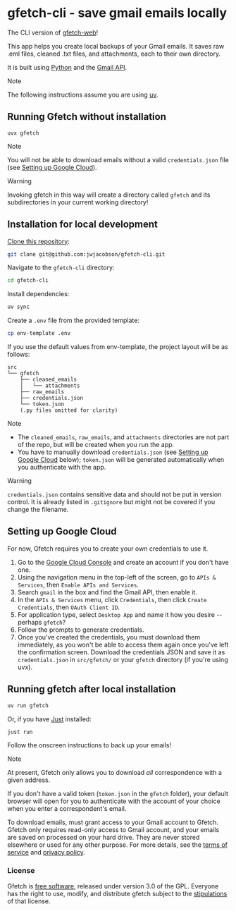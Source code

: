 # gfetch-cli - save gmail emails locally

The CLI version of [gfetch-web](https://github.com/jwjacobson/gfetch-web)!

This app helps you create local backups of your Gmail emails. It saves raw .eml files, cleaned .txt files, and attachments, each to their own directory.

 It is built using [Python](https://www.python.org/) and the [Gmail API](https://developers.google.com/workspace/gmail/api/reference/rest).

> [!NOTE]
> The following instructions assume you are using [uv](https://docs.astral.sh/uv/).

## Running Gfetch without installation 
```
uvx gfetch
```
> [!NOTE]
> You will not be able to download emails without a valid `credentials.json` file (see [Setting up Google Cloud](https://github.com/jwjacobson/gfetch-cli?tab=readme-ov-file#setting-up-google-cloud)).

> [!WARNING]
> Invoking gfetch in this way will create a directory called `gfetch` and its subdirectories in your current working directory!

## Installation for local development
[Clone this repository](https://docs.github.com/en/repositories/creating-and-managing-repositories/cloning-a-repository):
```bash
git clone git@github.com:jwjacobson/gfetch-cli.git
```
Navigate to the `gfetch-cli` directory:
```bash
cd gfetch-cli
```
Install dependencies:
```bash
uv sync
```
Create a `.env` file from the provided template:
```bash
cp env-template .env
```
If you use the default values from env-template, the project layout will be as follows:
```
src
└── gfetch
    ├── cleaned_emails
    │   └── attachments
    ├── raw_emails
    ├── credentials.json
    └── token.json
    (.py files omitted for clarity)
```
> [!NOTE]
> - The `cleaned_emails`, `raw_emails`, and `attachments` directories are not part of the repo, but will be created when you run the app.
> - You have to manually download `credentials.json` (see [Setting up Google Cloud](https://github.com/jwjacobson/gfetch-cli?tab=readme-ov-file#setting-up-google-cloud) below); `token.json` will be generated automatically when you authenticate with the app.

> [!WARNING]
> `credentials.json` contains sensitive data and should not be put in version control. It is already listed in `.gitignore` but might not be covered if you change the filename.

## Setting up Google Cloud
For now, Gfetch requires you to create your own credentials to use it.

1. Go to the [Google Cloud Console](https://console.cloud.google.com/welcome/) and create an account if you don't have one.
2. Using the navigation menu in the top-left of the screen, go to ```APIs & Services```, then ```Enable APIs and Services```.
3. Search ```gmail``` in the box and find the Gmail API, then enable it.
4. In the ```APIs & Services``` menu, click ```Credentials```, then click ```Create Credentials```, then ```OAuth Client ID```.
5. For application type, select `Desktop App` and name it how you desire -- perhaps `gfetch`?
6. Follow the prompts to generate credentials.
7. Once you've created the credentials, you must download them immediately, as you won't be able to access them again once you've left the confirmation screen.  Download the credentials JSON and save it as `credentials.json` in `src/gfetch/` or your `gfetch` directory (if you're using uvx).

## Running gfetch after local installation
```bash
uv run gfetch
```
Or, if you have [Just](https://github.com/casey/just) installed:
```bash
just run
```
Follow the onscreen instructions to back up your emails!

> [!NOTE]
> At present, Gfetch only allows you to download *all* correspondence with a given address.

If you don't have a valid token (`token.json` in the `gfetch` folder), your default browser will open for you to authenticate with the account of your choice when you enter a correspondent's email.

To download emails, must grant access to your Gmail account to Gfetch. Gfetch only requires read-only access to Gmail account, and your emails are saved on processed on your hard drive. They are never stored elsewhere or used for any other purpose. For more details, see the [terms of service](https://github.com/jwjacobson/gfetch-cli/blob/main/terms_of_service.md) and [privacy policy](https://github.com/jwjacobson/gfetch-cli/blob/main/privacy_policy.md).

### License
Gfetch is [free software](https://www.fsf.org/about/what-is-free-software), released under version 3.0 of the GPL. Everyone has the right to use, modify, and distribute gfetch subject to the [stipulations](https://github.com/jwjacobson/gfetch-cli/blob/main/LICENSE) of that license.
